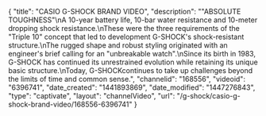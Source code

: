 {
    "title": "CASIO G-SHOCK BRAND VIDEO",
    "description": "\"ABSOLUTE TOUGHNESS\"\nA 10-year battery life, 10-bar water resistance and 10-meter dropping shock resistance.\nThese were the three requirements of the \"Triple 10\" concept that led to development G-SHOCK's shock-resistant structure.\nThe rugged shape and robust styling originated with an engineer's brief calling for an \"unbreakable watch\".\nSince its birth in 1983, G-SHOCK has continued its unrestrained evolution while retaining its unique basic structure.\nToday, G-SHOCKcontinues to take up challenges beyond the limits of time and common sense.",
    "channelid": "168556",
    "videoid": "6396741",
    "date_created": "1441893869",
    "date_modified": "1447276843",
    "type": "captivate",
    "layout": "channelVideo",
    "url": "\/g-shock\/casio-g-shock-brand-video\/168556-6396741"
}
